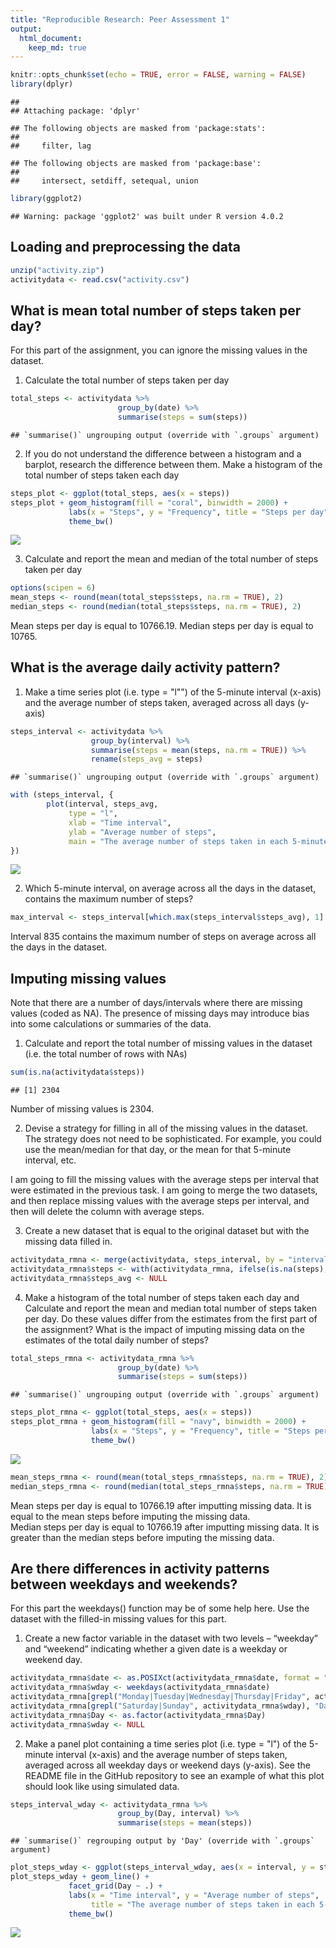 ```yaml
---
title: "Reproducible Research: Peer Assessment 1"
output: 
  html_document:
    keep_md: true
---
```



```r
knitr::opts_chunk$set(echo = TRUE, error = FALSE, warning = FALSE)
library(dplyr)
```

```
## 
## Attaching package: 'dplyr'
```

```
## The following objects are masked from 'package:stats':
## 
##     filter, lag
```

```
## The following objects are masked from 'package:base':
## 
##     intersect, setdiff, setequal, union
```

```r
library(ggplot2)
```

```
## Warning: package 'ggplot2' was built under R version 4.0.2
```


## Loading and preprocessing the data

```r
unzip("activity.zip")
activitydata <- read.csv("activity.csv")
```


## What is mean total number of steps taken per day?
For this part of the assignment, you can ignore the missing values in the dataset.  

1. Calculate the total number of steps taken per day  

```r
total_steps <- activitydata %>%
                        group_by(date) %>%
                        summarise(steps = sum(steps))
```

```
## `summarise()` ungrouping output (override with `.groups` argument)
```

2. If you do not understand the difference between a histogram and a barplot, research the difference between them. Make a histogram of the total number of steps taken each day  

```r
steps_plot <- ggplot(total_steps, aes(x = steps))
steps_plot + geom_histogram(fill = "coral", binwidth = 2000) +
             labs(x = "Steps", y = "Frequency", title = "Steps per day") +
             theme_bw()
```

![](PA1_template_files/figure-html/hist_steps_per_day-1.png)<!-- -->

3. Calculate and report the mean and median of the total number of steps taken per day  

```r
options(scipen = 6) 
mean_steps <- round(mean(total_steps$steps, na.rm = TRUE), 2)
median_steps <- round(median(total_steps$steps, na.rm = TRUE), 2)
```
Mean steps per day is equal to 10766.19. 
Median steps per day is equal to 10765.


## What is the average daily activity pattern?
1. Make a time series plot (i.e. type = "l"") of the 5-minute interval (x-axis) and the average number of steps taken, averaged across all days (y-axis)

```r
steps_interval <- activitydata %>%
                  group_by(interval) %>%
                  summarise(steps = mean(steps, na.rm = TRUE)) %>%
                  rename(steps_avg = steps)
```

```
## `summarise()` ungrouping output (override with `.groups` argument)
```

```r
with (steps_interval, {
        plot(interval, steps_avg, 
             type = "l",
             xlab = "Time interval",
             ylab = "Average number of steps",
             main = "The average number of steps taken in each 5-minute interval")
})
```

![](PA1_template_files/figure-html/agg_steps_interval-1.png)<!-- -->

2. Which 5-minute interval, on average across all the days in the dataset, contains the maximum number of steps?

```r
max_interval <- steps_interval[which.max(steps_interval$steps_avg), 1]
```
Interval 835 contains the maximum number of steps on average across all the days in the dataset.


## Imputing missing values
Note that there are a number of days/intervals where there are missing values (coded as NA). The presence of missing days may introduce bias into some calculations or summaries of the data.

1. Calculate and report the total number of missing values in the dataset (i.e. the total number of rows with NAs)

```r
sum(is.na(activitydata$steps))
```

```
## [1] 2304
```
Number of missing values is 2304.

2. Devise a strategy for filling in all of the missing values in the dataset. The strategy does not need to be sophisticated. For example, you could use the mean/median for that day, or the mean for that 5-minute interval, etc.

I am going to fill the missing values with the average steps per interval that were estimated in the previous task. I am going to merge the two datasets, and then replace missing values with the average steps per interval, and then will delete the column with average steps.

3. Create a new dataset that is equal to the original dataset but with the missing data filled in.

```r
activitydata_rmna <- merge(activitydata, steps_interval, by = "interval")
activitydata_rmna$steps <- with(activitydata_rmna, ifelse(is.na(steps), steps_avg, steps))
activitydata_rmna$steps_avg <- NULL
```

4. Make a histogram of the total number of steps taken each day and Calculate and report the mean and median total number of steps taken per day. Do these values differ from the estimates from the first part of the assignment? What is the impact of imputing missing data on the estimates of the total daily number of steps?

```r
total_steps_rmna <- activitydata_rmna %>%
                        group_by(date) %>%
                        summarise(steps = sum(steps))
```

```
## `summarise()` ungrouping output (override with `.groups` argument)
```

```r
steps_plot_rmna <- ggplot(total_steps, aes(x = steps))
steps_plot_rmna + geom_histogram(fill = "navy", binwidth = 2000) +
                  labs(x = "Steps", y = "Frequency", title = "Steps per day") +
                  theme_bw()
```

![](PA1_template_files/figure-html/hist_rmna-1.png)<!-- -->


```r
mean_steps_rmna <- round(mean(total_steps_rmna$steps, na.rm = TRUE), 2)
median_steps_rmna <- round(median(total_steps_rmna$steps, na.rm = TRUE), 2)
```
Mean steps per day is equal to 10766.19 after imputting missing data. It is equal to the mean steps before imputing the missing data.  
Median steps per day is equal to 10766.19 after imputting missing data. It is greater than the median steps before imputing the missing data.  


## Are there differences in activity patterns between weekdays and weekends?
For this part the weekdays() function may be of some help here. Use the dataset with the filled-in missing values for this part.

1. Create a new factor variable in the dataset with two levels – “weekday” and “weekend” indicating whether a given date is a weekday or weekend day.

```r
activitydata_rmna$date <- as.POSIXct(activitydata_rmna$date, format = "%Y-%m-%d")
activitydata_rmna$wday <- weekdays(activitydata_rmna$date)
activitydata_rmna[grepl("Monday|Tuesday|Wednesday|Thursday|Friday", activitydata_rmna$wday), "Day"] <- "Weekday"
activitydata_rmna[grepl("Saturday|Sunday", activitydata_rmna$wday), "Day"] <- "Weekend"
activitydata_rmna$Day <- as.factor(activitydata_rmna$Day)
activitydata_rmna$wday <- NULL
```

2. Make a panel plot containing a time series plot (i.e. type = "l") of the 5-minute interval (x-axis) and the average number of steps taken, averaged across all weekday days or weekend days (y-axis). See the README file in the GitHub repository to see an example of what this plot should look like using simulated data.

```r
steps_interval_wday <- activitydata_rmna %>%
                        group_by(Day, interval) %>%
                        summarise(steps = mean(steps))
```

```
## `summarise()` regrouping output by 'Day' (override with `.groups` argument)
```

```r
plot_steps_wday <- ggplot(steps_interval_wday, aes(x = interval, y = steps, col = Day))
plot_steps_wday + geom_line() +
             facet_grid(Day ~ .) +
             labs(x = "Time interval", y = "Average number of steps",
                  title = "The average number of steps taken in each 5-minute interval") +
             theme_bw()
```

![](PA1_template_files/figure-html/weekend_weekday_plots-1.png)<!-- -->
